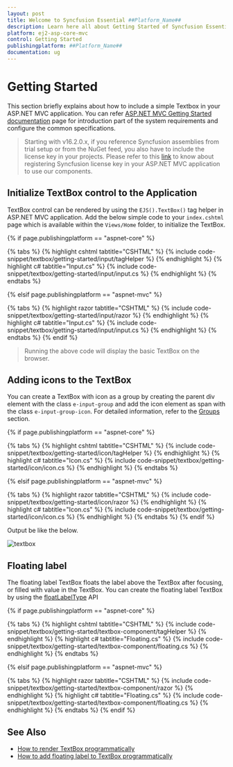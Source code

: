 ```yaml
---
layout: post
title: Welcome to Syncfusion Essential ##Platform_Name##
description: Learn here all about Getting Started of Syncfusion Essential ##Platform_Name## widgets based on HTML5 and jQuery.
platform: ej2-asp-core-mvc
control: Getting Started
publishingplatform: ##Platform_Name##
documentation: ug
---
```



# Getting Started

This section briefly explains about how to include a simple Textbox in your ASP.NET MVC application. You can refer [ASP.NET MVC Getting Started documentation](../getting-started) page for introduction part of the system requirements and configure the common specifications.

> Starting with v16.2.0.x, if you reference Syncfusion assemblies from trial setup or from the NuGet feed,
you also have to include the license key in your projects.
Please refer to this [link](https://help.syncfusion.com/common/essential-studio/licensing/license-key) to know about registering Syncfusion license key in your ASP.NET MVC application to use our components.

## Initialize TextBox control to the Application

TextBox control can be rendered by using the `EJS().TextBox()` tag helper in ASP.NET MVC application. Add the below simple code to your `index.cshtml` page which is available within the `Views/Home` folder, to initialize the TextBox.

{% if page.publishingplatform == "aspnet-core" %}

{% tabs %}
{% highlight cshtml tabtitle="CSHTML" %}
{% include code-snippet/textbox/getting-started/input/tagHelper %}
{% endhighlight %}
{% highlight c# tabtitle="Input.cs" %}
{% include code-snippet/textbox/getting-started/input/input.cs %}
{% endhighlight %}
{% endtabs %}

{% elsif page.publishingplatform == "aspnet-mvc" %}

{% tabs %}
{% highlight razor tabtitle="CSHTML" %}
{% include code-snippet/textbox/getting-started/input/razor %}
{% endhighlight %}
{% highlight c# tabtitle="Input.cs" %}
{% include code-snippet/textbox/getting-started/input/input.cs %}
{% endhighlight %}
{% endtabs %}
{% endif %}



> Running the above code will display the basic TextBox on the browser.

## Adding icons to the TextBox

You can create a TextBox with icon as a group by creating the parent div element with the class `e-input-group` and add the icon element as span with the class `e-input-group-icon`. For detailed information, refer to the [Groups](./groups/) section.

{% if page.publishingplatform == "aspnet-core" %}

{% tabs %}
{% highlight cshtml tabtitle="CSHTML" %}
{% include code-snippet/textbox/getting-started/icon/tagHelper %}
{% endhighlight %}
{% highlight c# tabtitle="Icon.cs" %}
{% include code-snippet/textbox/getting-started/icon/icon.cs %}
{% endhighlight %}
{% endtabs %}

{% elsif page.publishingplatform == "aspnet-mvc" %}

{% tabs %}
{% highlight razor tabtitle="CSHTML" %}
{% include code-snippet/textbox/getting-started/icon/razor %}
{% endhighlight %}
{% highlight c# tabtitle="Icon.cs" %}
{% include code-snippet/textbox/getting-started/icon/icon.cs %}
{% endhighlight %}
{% endtabs %}
{% endif %}



Output be like the below.

![textbox](./images/textbox-getting.png)

## Floating label

The floating label TextBox floats the label above the TextBox after focusing, or filled with value in the TextBox. You can create the floating label TextBox by using the [floatLabelType](https://help.syncfusion.com/cr/aspnetcore-js2/Syncfusion.EJ2.Inputs.TextBox.html#Syncfusion_EJ2_Inputs_TextBox_FloatLabelType) API

{% if page.publishingplatform == "aspnet-core" %}

{% tabs %}
{% highlight cshtml tabtitle="CSHTML" %}
{% include code-snippet/textbox/getting-started/textbox-component/tagHelper %}
{% endhighlight %}
{% highlight c# tabtitle="Floating.cs" %}
{% include code-snippet/textbox/getting-started/textbox-component/floating.cs %}
{% endhighlight %}
{% endtabs %}

{% elsif page.publishingplatform == "aspnet-mvc" %}

{% tabs %}
{% highlight razor tabtitle="CSHTML" %}
{% include code-snippet/textbox/getting-started/textbox-component/razor %}
{% endhighlight %}
{% highlight c# tabtitle="Floating.cs" %}
{% include code-snippet/textbox/getting-started/textbox-component/floating.cs %}
{% endhighlight %}
{% endtabs %}
{% endif %}



## See Also

* [How to render TextBox programmatically](./how-to/add-textbox-programmatically)
* [How to add floating label to TextBox programmatically](./how-to/add-floating-label-to-textbox-programmatically)
